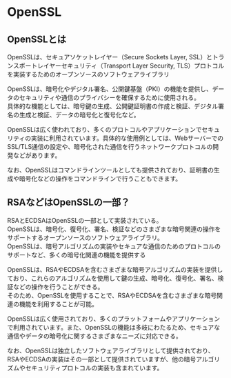 # OpenSSL

## OpenSSLとは

OpenSSLは、セキュアソケットレイヤー（Secure Sockets Layer, SSL）とトランスポートレイヤーセキュリティ（Transport Layer Security, TLS）プロトコルを実装するためのオープンソースのソフトウェアライブラリ

OpenSSLは、暗号化やデジタル署名、公開鍵基盤（PKI）の機能を提供し、データのセキュリティや通信のプライバシーを確保するために使用される。  
具体的な機能としては、暗号鍵の生成、公開鍵証明書の作成と検証、デジタル署名の生成と検証、データの暗号化と復号化など。

OpenSSLは広く使われており、多くのプロトコルやアプリケーションでセキュリティの実装に利用されています。具体的な使用例としては、WebサーバーでのSSL/TLS通信の設定や、暗号化された通信を行うネットワークプロトコルの開発などがあります。

なお、OpenSSLはコマンドラインツールとしても提供されており、証明書の生成や暗号化などの操作をコマンドラインで行うこともできます。

## RSAなどはOpenSSLの一部？

RSAとECDSAはOpenSSLの一部として実装されている。  
OpenSSLは、暗号化、復号化、署名、検証などのさまざまな暗号関連の操作をサポートするオープンソースのソフトウェアライブラリ。  
OpenSSLは、暗号アルゴリズムの実装やセキュアな通信のためのプロトコルのサポートなど、多くの暗号化関連の機能を提供する

OpenSSLは、RSAやECDSAを含むさまざまな暗号アルゴリズムの実装を提供しており、これらのアルゴリズムを使用して鍵の生成、暗号化、復号化、署名、検証などの操作を行うことができる。  
そのため、OpenSSLを使用することで、RSAやECDSAを含むさまざまな暗号関連の機能を利用することが可能。

OpenSSLは広く使用されており、多くのプラットフォームやアプリケーションで利用されています。また、OpenSSLの機能は多岐にわたるため、セキュアな通信やデータの暗号化に関するさまざまなニーズに対応できる。

なお、OpenSSLは独立したソフトウェアライブラリとして提供されており、RSAやECDSAの実装はその一部として提供されていますが、他の暗号アルゴリズムやセキュリティプロトコルの実装も含まれています。

##
